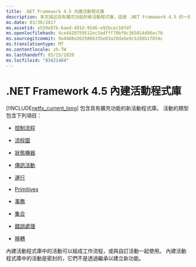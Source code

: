 ```yaml
---
title: .NET Framework 4.5 內建活動程式庫
description: 本文描述具有擴充功能的新活動程式庫，這是 .NET Framework 4.5 的一部分。
ms.date: 03/30/2017
ms.assetid: e559e87b-6aed-491d-9546-e92bcec16fdf
ms.openlocfilehash: 4ce4420759512ec3adfff70bf0c365014d96ec7b
ms.sourcegitcommit: 9a4488a3625866335e83a20da5e9c5286b1f034c
ms.translationtype: MT
ms.contentlocale: zh-TW
ms.lasthandoff: 05/15/2020
ms.locfileid: "83421484"
---
```

# <a name="net-framework-45-built-in-activity-library"></a>.NET Framework 4.5 內建活動程式庫

[!INCLUDE[netfx_current_long](../../../includes/netfx-current-long-md.md)] 包含具有擴充功能的新活動程式庫。 活動的類型包含下列項目：

- [控制流程](control-flow-activities-in-wf.md)

- [流程圖](flowchart-activities-in-wf.md)

- [狀態機器](state-machine-activities-in-wf.md)

- [傳訊活動](../wcf/feature-details/messaging-activities.md)

- [運行](runtime-activities-in-wf.md)

- [Primitives](primitives-activities-in-wf.md)

- [事務](transaction-activities-in-wf.md)

- [集合](collection-activities-in-wf.md)

- [錯誤處理](error-handling-activities-in-wf.md)

- [移轉](migration-activity-in-wf.md)

內建活動程式庫中的活動可以組成工作流程，或與自訂活動一起使用。 內建活動程式庫中的活動是密封的，它們不是透過繼承以建立新功能。
